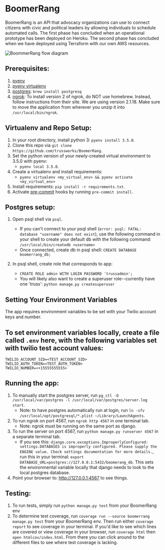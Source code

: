 # BoomerRang

BoomerRang is an API that advocacy organizations can use to connect citizens with civic and political leaders by allowing individuals to schedule automated calls. The first phase has concluded when an operational prototype has been deployed on Heroku. The second phase has concluded when we have deployed using Terraform with our own AWS resources.

![BoommerRang flow diagram](https://github.com/trussworks/BoomerRang/blob/master/boomerrang_flow_diagram.png)

## Prerequisites:

 1. [pyenv](https://github.com/yyuu/pyenv#homebrew-on-mac-os-x)
 2. [pyenv virtualenv](https://github.com/yyuu/pyenv-virtualenv#installing-with-homebrew-for-os-x-users)
 3. [postgres](https://www.postgresql.org/download/macosx/): `brew install postgresq`
 4. [ngrok](https://ngrok.com/): To install version 2 of ngrok, do NOT use homebrew. Instead, follow instructions from their site. We are using version 2.1.18. Make sure to move the application from wherever you unzip it into `/usr/local/bin/ngrok`.

## Virtualenv and Repo Setup:

 1. In your root directory, install python 3: `pyenv install 3.5.0`.
 2. Clone this repo via `git clone https://github.com/trussworks/BoomerRang`.
 3. Set the python version of your newly-created virtual environment to 3.5.0 with pyenv:
	* `pyenv local 3.5.0`.
 4. Create a virtualenv and install requirements:
	* `pyenv virtualenv <my_virtual_env> && pyenv activate <my_virtual_env>`
 5. Install requirements: `pip install -r requirements.txt`.
 6. Activate [pre-commit](http://pre-commit.com/) hooks by running `pre-commit install`.

## Postgres setup:

1. Open psql shell via `psql`.
	* If you can't connect to your psql shell (`error: psql: FATAL:  database "username" does not exist`), use the following command in your shell to create your default db with the following command:
	`/usr/local/bin/createdb <username>`
	* Once connected, create db in psql shell: `CREATE DATABASE boomerrang_db;`

2. In psql shell, create role that corresponds to app:

	* `CREATE ROLE admin WITH LOGIN PASSWORD 'trussadmin';`
	* You will likely also want to create a superuser role--currently have one 'truss':
	 `python manage.py createsuperuser`

## Setting Your Environment Variables

The app requires environment variables to be set with your Twilio account keys and number.

## To set environment variables locally, create a file called `.env` here, with the following variables set with twilio test account values:

	TWILIO_ACCOUNT_SID=<TEST_ACCOUNT_SID>
	TWILIO_AUTH_TOKEN=<TEST_AUTH_TOKEN>
	TWILIO_NUMBER=<+15555555555>

## Running the app:

1. To manually start the postgres server, run `pg_ctl -D /usr/local/var/postgres -l /usr/local/var/postgres/server.log start`.
	* Note: to have postgres automatically run at login, run `ln -sfv /usr/local/opt/postgresql/*.plist ~/Library/LaunchAgents`.
2. To run ngrok on port 4567, run `ngrok http 4567` in one terminal tab.
    * Note: ngrok must be running on the same port as django.
3. To run the server on port 4567, run `python manage.py runserver 4567` in a separate terminal tab.
	* If you see this: `django.core.exceptions.ImproperlyConfigured: settings.DATABASES is improperly configured. Please supply the ENGINE value. Check settings documentation for more details.`, run this in your terminal:
	`export DATABASE_URL=postgres://127.0.0.1:5432/boomerang_db`. This sets the environmental variable locally that django needs to look to the local postgres database.
4. Point your browser to: <http://127.0.0.1:4567> to see things.

## Testing:

1. To run tests, simply run `python manage.py test` from your BoomerRang env
2. To determine test coverage, run `coverage run --source boomerrang manage.py test` from your BoomerRang env. Then run either `coverage report` to see coverage in your terminal. If you'd like to see which lines are covered or view coverage in your browser, run `coverage html` then `open htmlcov/index.html`. From there you can click around to the different files to see where test coverage is lacking.


